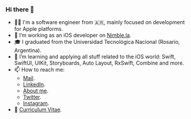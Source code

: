 ### Hi there 👋

- 👨‍💻 I'm a software engineer from 🇦🇷, mainly focused on development for Apple platforms.
- 💼 I’m working as an iOS developer on [Nimble.la](https://nimble.la/).
- 🎓 I graduated from the Universidad Tecnológica Nacional (Rosario, Argentina).
- 🌱 I’m learning and applying all stuff related to the iOS world: Swift, SwiftUI, UIKit, Storyboards, Auto Layout, RxSwift, Combine and more.
- 📫 How to reach me:
    - [Mail](mailto:gentilijuanmanuel80974a@gmail.com).
    - [LinkedIn](https://www.linkedin.com/in/juan-manuel-gentili/).
    - [About me](https://about.me/jmgentili).
    - [Twitter](https://twitter.com/jgentilicio).
    - [Instagram](https://www.instagram.com/juanma.gentili/).
- 📄 [Curriculum Vitae](https://resume.io/r/kvTWnAEph).
